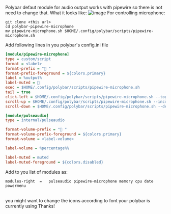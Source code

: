 Polybar defaut module for audio output works with pipewire so there is not need to change that.
What it looks like:
![image](https://i.imgur.com/MZhb0a7.png)
For controlling microphone:
```
git clone <this url>
cd polybar-pipewire-microphone
mv pipewire-microphone.sh $HOME/.config/polybar/scripts/pipewire-microphone.sh
```

Add following lines in you polybar's config.ini file

```ini
[module/pipewire-microphone]
type = custom/script
format = <label>
format-prefix = " "
format-prefix-foreground = ${colors.primary}
label = %output%
label-muted = 
exec = $HOME/.config/polybar/scripts/pipewire-microphone.sh
tail = true
click-left = $HOME/.config/polybar/scripts/pipewire-microphone.sh --toggle &
scroll-up = $HOME/.config/polybar/scripts/pipewire-microphone.sh --increase &
scroll-down = $HOME/.config/polybar/scripts/pipewire-microphone.sh --decrease &

[module/pulseaudio]
type = internal/pulseaudio

format-volume-prefix = " "
format-volume-prefix-foreground = ${colors.primary}
format-volume = <label-volume>

label-volume = %percentage%%

label-muted = muted
label-muted-foreground = ${colors.disabled}
```
Add to you list of modules as:
```
modules-right  =   pulseaudio pipewire-microphone memory cpu date powermenu
```

<br>
you might want to change the icons according to font your polybar is currently using
Thanks!
